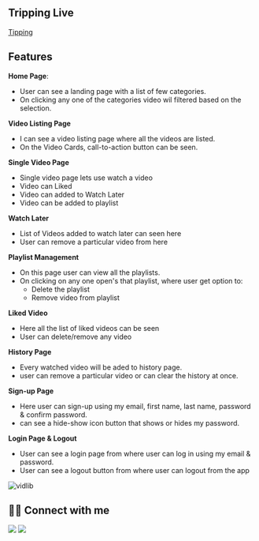 ## Tripping Live
[Tipping](https://tripping.vercel.app/)

## Features
**Home Page**:
- User can see a landing page with a list of few categories.
- On clicking any one of the categories video wil filtered based on the selection.

**Video Listing Page**
- I can see a video listing page where all the videos are listed.
- On the Video Cards, call-to-action button can be seen.

**Single Video Page**
- Single video page lets use watch a video
- Video can Liked
- Video can added to Watch Later
- Video can be added to playlist

**Watch Later**
- List of Videos added to watch later can seen here
- User can remove a particular video from here

 **Playlist Management**
 - On this page user can view all the playlists.
 - On clicking on any one open's that playlist, where user get option to:
    - Delete the playlist
    - Remove video from playlist

**Liked Video**
- Here all the list of liked videos can be seen
- User can delete/remove any video

**History Page**
- Every watched video will be aded to history page.
- user can remove a particular video or can clear the history at once.

**Sign-up Page**
- Here user can sign-up using my email, first name, last name, password & confirm password.
- can see a hide-show icon button that shows or hides my password.

**Login Page & Logout**
- User can see a login page from where user can log in using my email & password.
- User can see a logout button from where user can logout from the app


![vidlib](https://user-images.githubusercontent.com/31470135/172717354-1bb12453-cec2-4368-abd0-63b80e0b000f.gif)

## 👨‍💻 Connect with me 

<a href="https://twitter.com/anupkgurung"><img src="https://img.shields.io/badge/Twitter-1DA1F2?style=for-the-badge&logo=twitter&logoColor=white"/></a>
<a href="https://www.linkedin.com/in/anup-gurung-70b78788//"><img src="https://img.shields.io/badge/LinkedIn-0077B5?style=for-the-badge&logo=linkedin&logoColor=white"/></a>
